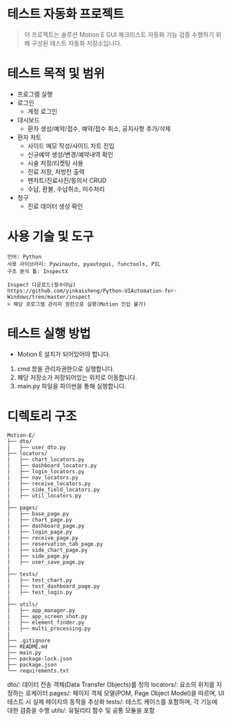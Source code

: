 # 테스트 자동화 프로젝트
> 이 프로젝트는 솔루션 Motion E GUI 체크리스트 자동화 기능 검증 수행하기 위해 구성된 테스트 자동화 저장소입니다.


# 테스트 목적 및 범위
- 프로그램 실행
- 로그인
  - 계정 로그인
- 대시보드
  - 환자 생성/예약/접수, 예약/접수 취소, 공지사항 추가/삭제
- 환자 차트
  - 사이드 메모 작성/사이드 차트 진입
  - 신규예약 생성/변경/예약내역 확인
  - 시술 저장/티켓팅 사용
  - 진료 저장, 처방전 출력
  - 펜차트/진료사진/동의서 CRUD
  - 수납, 환불, 수납취소, 미수처리
- 청구
  - 진료 데이터 생성 확인



# 사용 기술 및 도구
```
언어: Python
사용 라이브러리: Pywinauto, pyautogui, functools, PIL
구조 분석 툴: InspectX

Inspect 다운로드(필수아님)
https://github.com/yinkaisheng/Python-UIAutomation-for-Windows/tree/master/inspect
> 해당 프로그램 관리자 권한으로 실행(Motion 진입 불가)

```

# 테스트 실행 방법
- Motion E 설치가 되어있어야 합니다.
1. cmd 창을 관리자권한으로 실행합니다.
2. 해당 저장소가 저장되어있는 위치로 이동합니다.
3. main.py 파일을 파이썬을 통해 실행합니다.

# 디렉토리 구조
```
Motion-E/
├── dto/
|   ├── user_dto.py
├── locators/
|   ├── chart_locators.py
|   ├── dashboard_locators.py
|   ├── login_locators.py
|   ├── nav_locators.py
|   ├── receive_locators.py
|   ├── side_field_locators.py
|   ├── util_locators.py
|
├── pages/
|   ├── base_page.py
|   ├── chart_page.py
|   ├── dashboard_page.py
|   ├── login_page.py
|   ├── receive_page.py
|   ├── reservation_tab_page.py
|   ├── side_chart_page.py
|   ├── side_page.py
|   ├── user_save_page.py
|
├── tests/
|   ├── test_chart.py
|   ├── test_dashboard_page.py
|   ├── test_login.py
| 
├── utils/
|   ├── app_manager.py
|   ├── app_screen_shot.py
|   ├── element_finder.py
|   ├── multi_processing.py
|
├── .gitignore
├── README.md
├── main.py
├── package-lock.json
├── package.json
└── requirements.txt
```
dto/: 데이터 전송 객체(Data Transfer Objects)를 정의
locators/: 요소의 위치를 지정하는 로케이터
pages/: 페이지 객체 모델(POM, Page Object Model)을 따르며, UI 테스트 시 실제 페이지의 동작을 추상화
tests/: 테스트 케이스를 포함하며, 각 기능에 대한 검증을 수행
utils/: 유틸리티 함수 및 공통 모듈을 포함
